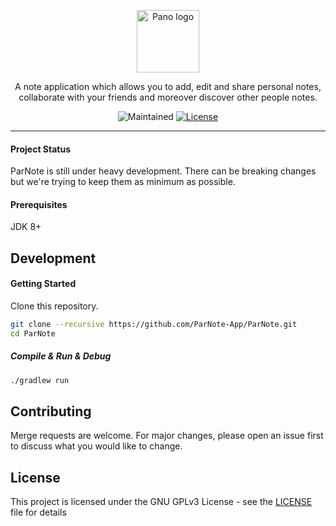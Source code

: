 <p align="center"><img width="100" src="https://i.ibb.co/kQRwZQH/Par-Note-logo.png" alt="Pano logo"></p>
<p align="center">
  A note application which allows you to add, edit and share personal notes, collaborate with your friends and moreover discover other people notes.
</p>
<p align="center">
  <img src="https://img.shields.io/maintenance/yes/2020?style=for-the-badge" alt="Maintained">
  <a href="https://github.com/ParNote-App/ParNote/blob/dev/LICENSE"><img src="https://img.shields.io/github/license/kahverengi001/SystemEngineeringWork1?style=for-the-badge" alt="License"></a>
</p>

---

#### Project Status
ParNote is still under heavy development. There can be breaking changes but we're trying to keep them as minimum as possible.

#### Prerequisites
JDK 8+ 

## Development
#### Getting Started
Clone this repository.

```bash
git clone --recursive https://github.com/ParNote-App/ParNote.git
cd ParNote
```

##### Compile & Run & Debug

```bash
./gradlew run
```

## Contributing
Merge requests are welcome. For major changes, please open an issue first to discuss what you would like to change.

## License
This project is licensed under the GNU GPLv3 License - see the [LICENSE](LICENSE) file for details